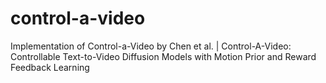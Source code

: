 # control-a-video
Implementation of Control-a-Video by Chen et al. | Control-A-Video: Controllable Text-to-Video Diffusion Models with Motion Prior and Reward Feedback Learning